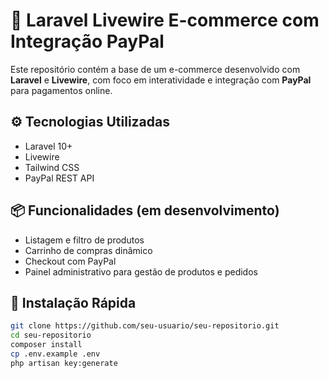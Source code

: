 # 🛒 Laravel Livewire E-commerce com Integração PayPal

Este repositório contém a base de um e-commerce desenvolvido com **Laravel** e **Livewire**, com foco em interatividade e integração com **PayPal** para pagamentos online.

## ⚙️ Tecnologias Utilizadas

-   Laravel 10+
-   Livewire
-   Tailwind CSS
-   PayPal REST API

## 📦 Funcionalidades (em desenvolvimento)

-   Listagem e filtro de produtos
-   Carrinho de compras dinâmico
-   Checkout com PayPal
-   Painel administrativo para gestão de produtos e pedidos

## 🚀 Instalação Rápida

```bash
git clone https://github.com/seu-usuario/seu-repositorio.git
cd seu-repositorio
composer install
cp .env.example .env
php artisan key:generate
```
